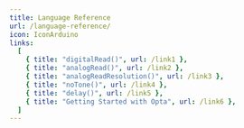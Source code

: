 ```yaml
---
title: Language Reference
url: /language-reference/
icon: IconArduino
links:
  [
    { title: "digitalRead()", url: /link1 },
    { title: "analogRead()", url: /link2 },
    { title: "analogReadResolution()", url: /link3 },
    { title: "noTone()", url: /link4 },
    { title: "delay()", url: /link5 },
    { title: "Getting Started with Opta", url: /link6 },
  ]
---
```

